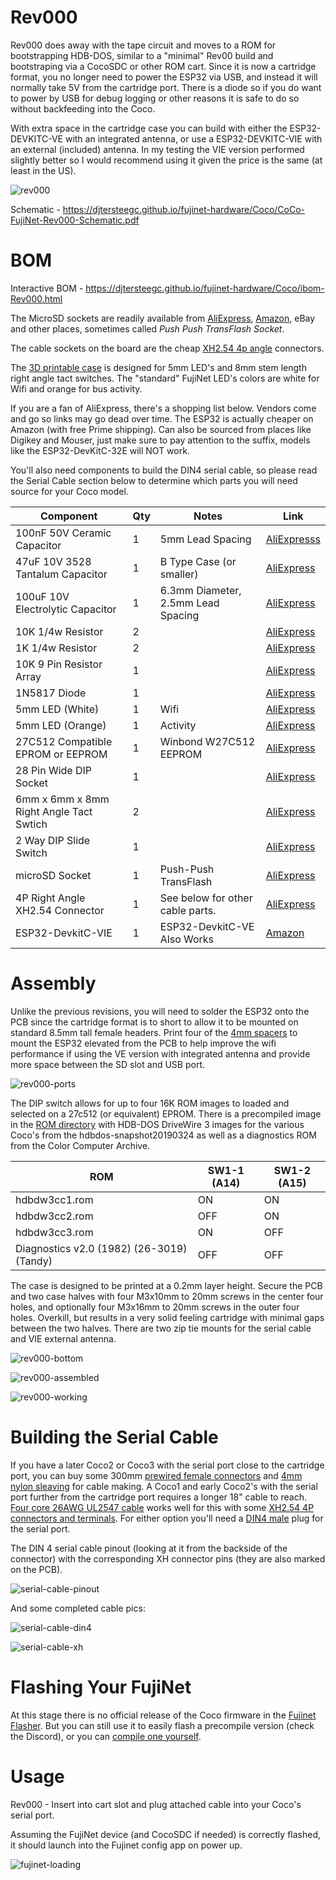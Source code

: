 # Rev000

Rev000 does away with the tape circuit and moves to a ROM for bootstrapping HDB-DOS, similar to a "minimal" Rev00 build and bootstraping via a CocoSDC or other ROM cart.  Since it is now a cartridge format, you no longer need to power the ESP32 via USB, and instead it will normally take 5V from the cartridge port.  There is a diode so if you do want to power by USB for debug logging or other reasons it is safe to do so without backfeeding into the Coco.

With extra space in the cartridge case you can build with either the ESP32-DEVKITC-VE with an integrated antenna, or use a ESP32-DEVKITC-VIE with an external (included) antenna. In my testing the VIE version performed slightly better so I would recommend using it given the price is the same (at least in the US).

![rev000](../docs/Coco/rev000.jpg)

Schematic - https://djtersteegc.github.io/fujinet-hardware/Coco/CoCo-FujiNet-Rev000-Schematic.pdf

# BOM

Interactive BOM - https://djtersteegc.github.io/fujinet-hardware/Coco/ibom-Rev000.html

The MicroSD sockets are readily available from [AliExpress](https://www.aliexpress.us/item/3256801145064294.html), [Amazon](https://www.amazon.com/Spring-Loaded-Transflash-Memory-Socket/dp/B0CDC5Q1HF), eBay and other places, sometimes called _Push Push TransFlash Socket_.

The cable sockets on the board are the cheap [XH2.54 4p angle](https://www.aliexpress.us/item/2251832822174658.html) connectors.

The [3D printable case](CoCo-FujiNet-Rev000/3D/STL) is designed for 5mm LED's and 8mm stem length right angle tact switches. The "standard" FujiNet LED's colors are white for Wifi and orange for bus activity.

If you are a fan of AliExpress, there's a shopping list below.  Vendors come and go so links may go dead over time.  The ESP32 is actually cheaper on Amazon (with free Prime shipping). Can also be sourced from places like Digikey and Mouser, just make sure to pay attention to the suffix, models like the ESP32-DevKitC-32E will NOT work.

You'll also need components to build the DIN4 serial cable, so please read the Serial Cable section below to determine which parts you will need source for your Coco model.

| Component                               | Qty  | Notes                              | Link                                                         |
| --------------------------------------- | ---- | ---------------------------------- | ------------------------------------------------------------ |
| 100nF 50V Ceramic Capacitor             | 1    | 5mm Lead Spacing                   | [AliExpresss](https://www.aliexpress.us/item/3256805505361280.html) |
| 47uF 10V 3528 Tantalum Capacitor        | 1    | B Type Case (or smaller)           | [AliExpress](https://www.aliexpress.us/item/3256805505328370.html) |
| 100uF 10V Electrolytic Capacitor        | 1    | 6.3mm Diameter, 2.5mm Lead Spacing | [AliExpress](https://www.aliexpress.us/item/3256805505601375.html) |
| 10K 1/4w Resistor                       | 2    |                                    | [AliExpress](https://www.aliexpress.us/item/3256805483572082.html) |
| 1K 1/4w Resistor                        | 2    |                                    | [AliExpress](https://www.aliexpress.us/item/3256805483572082.html) |
| 10K 9 Pin Resistor Array                | 1    |                                    | [AliExpress](https://www.aliexpress.us/item/3256805495673085.html) |
| 1N5817 Diode                            | 1    |                                    | [AliExpress](https://www.aliexpress.us/item/3256805521351480.html) |
| 5mm LED (White)                         | 1    | Wifi                               | [AliExpress](https://www.aliexpress.us/item/3256805522045262.html) |
| 5mm LED (Orange)                        | 1    | Activity                           | [AliExpress](https://www.aliexpress.us/item/3256805522045262.html) |
| 27C512 Compatible EPROM or EEPROM       | 1    | Winbond W27C512 EEPROM             | [AliExpress](https://www.aliexpress.us/item/3256806559813313.html) |
| 28 Pin Wide DIP Socket                  | 1    |                                    | [AliExpress](https://www.aliexpress.us/item/3256805562135776.html) |
| 6mm x 6mm x 8mm Right Angle Tact Swtich | 2    |                                    | [AliExpress](https://www.aliexpress.us/item/2255800678062916.html) |
| 2 Way DIP Slide Switch                  | 1    |                                    | [AliExpress](https://www.aliexpress.us/item/3256801301494043.html) |
| microSD Socket                          | 1    | Push-Push TransFlash               | [AliExpress](https://www.aliexpress.us/item/3256801145064294.html) |
| 4P Right Angle XH2.54 Connector         | 1    | See below for other cable parts.   | [AliExpress](https://www.aliexpress.us/item/2251832822174658.html) |
| ESP32-DevkitC-VIE                       | 1    | ESP32-DevkitC-VE Also Works        | [Amazon](https://www.amazon.com/dp/B087TF2L27)               |



# Assembly

Unlike the previous revisions, you will need to solder the ESP32 onto the PCB since the cartridge format is to short to allow it to be mounted on standard 8.5mm tall female headers. Print four of the [4mm spacers](CoCo-FujiNet-Rev000/3D/STL/CoCo-FujiNet-Rev000-4mm-Spacer.stl) to mount the ESP32 elevated from the PCB to help improve the wifi performance if using the VE version with integrated antenna and provide more space between the SD slot and USB port.

![rev000-ports](../docs/Coco/rev000-ports.jpg)

The DIP switch allows for up to four 16K ROM images to loaded and selected on a 27c512 (or equivalent) EPROM. There is a precompiled image in the [ROM directory](ROM) with HDB-DOS DriveWire 3 images for the various Coco's from the hdbdos-snapshot20190324 as well as a diagnostics ROM from the Color Computer Archive.

| ROM                                       | SW1-1 (A14) | SW1-2 (A15) |
| ----------------------------------------- | ----------- | ----------- |
| hdbdw3cc1.rom                             | ON          | ON          |
| hdbdw3cc2.rom                             | OFF         | ON          |
| hdbdw3cc3.rom                             | ON          | OFF         |
| Diagnostics v2.0 (1982) (26-3019) (Tandy) | OFF         | OFF         |

The case is designed to be printed at a 0.2mm layer height.  Secure the PCB and two case halves with four M3x10mm to 20mm screws in the center four holes, and optionally four M3x16mm to 20mm screws in the outer four holes.  Overkill, but results in a very solid feeling cartridge with minimal gaps between the two halves.  There are two zip tie mounts for the serial cable and VIE external antenna.

![rev000-bottom](../docs/Coco/rev000-bottom.jpg)

![rev000-assembled](../docs/Coco/rev000-assembled.jpg)

![rev000-working](../docs/Coco/rev000-working.jpg)

# Building the Serial Cable

If you have a later Coco2 or Coco3 with the serial port close to the cartridge port, you can buy some 300mm [prewired female connectors](https://www.aliexpress.us/item/2255801048702387.html) and [4mm nylon sleaving](https://www.aliexpress.us/item/2251832733475111.html) for cable making.  A Coco1 and early Coco2's with the serial port further from the cartridge port requires a longer 18" cable to reach. [Four core 26AWG UL2547 cable](https://www.aliexpress.us/item/3256801872028158.html) works well for this with some [XH2.54 4P connectors and terminals](https://www.aliexpress.us/item/2251832815492773.html). For either option you'll need a [DIN4 male](https://www.aliexpress.us/item/3256804124853512.html) plug for the serial port.

The DIN 4 serial cable pinout (looking at it from the backside of the connector) with the corresponding XH connector pins (they are also marked on the PCB).

![serial-cable-pinout](../docs/Coco/serial-cable-pinout.png)

And some completed cable pics:

![serial-cable-din4](../docs/Coco/serial-cable-din4.jpg)

![serial-cable-xh](../docs/Coco/serial-cable-xh.jpg)

# Flashing Your FujiNet

At this stage there is no official release of the Coco firmware in the [Fujinet Flasher](https://fujinet.online/download/).  But you can still use it to easily flash a precompile version (check the Discord), or you can [compile one yourself](https://github.com/FujiNetWIFI/fujinet-firmware/wiki/Board-Bring-Up-Software).

# Usage

Rev000 - Insert into cart slot and plug attached cable into your Coco's serial port.

Assuming the FujiNet device (and CocoSDC if needed) is correctly flashed, it should launch into the Fujinet config app on power up.

![fujinet-loading](../docs/Coco/fujinet-loading.jpg)

